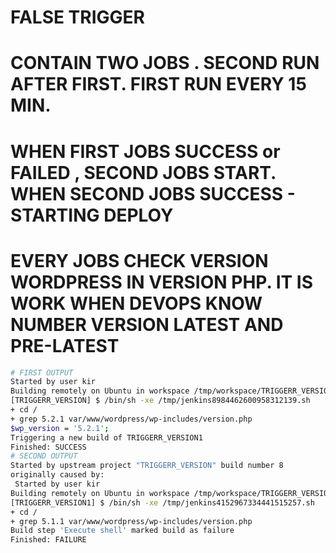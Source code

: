 # FALSE TRIGGER
# CONTAIN TWO JOBS . SECOND RUN AFTER FIRST. FIRST RUN EVERY 15 MIN.
# WHEN FIRST JOBS SUCCESS or FAILED , SECOND JOBS START. WHEN SECOND JOBS SUCCESS - STARTING DEPLOY
# EVERY JOBS CHECK VERSION WORDPRESS IN VERSION PHP. IT IS WORK WHEN DEVOPS KNOW NUMBER VERSION LATEST AND PRE-LATEST 
``` bash
# FIRST OUTPUT
Started by user kir
Building remotely on Ubuntu in workspace /tmp/workspace/TRIGGERR_VERSION
[TRIGGERR_VERSION] $ /bin/sh -xe /tmp/jenkins8984462600958312139.sh
+ cd /
+ grep 5.2.1 var/www/wordpress/wp-includes/version.php
$wp_version = '5.2.1';
Triggering a new build of TRIGGERR_VERSION1
Finished: SUCCESS
# SECOND OUTPUT
Started by upstream project "TRIGGERR_VERSION" build number 8
originally caused by:
 Started by user kir
Building remotely on Ubuntu in workspace /tmp/workspace/TRIGGERR_VERSION1
[TRIGGERR_VERSION1] $ /bin/sh -xe /tmp/jenkins4152967334441515257.sh
+ cd /
+ grep 5.1.1 var/www/wordpress/wp-includes/version.php
Build step 'Execute shell' marked build as failure
Finished: FAILURE
